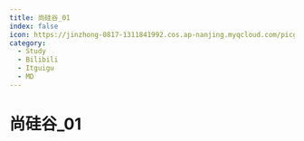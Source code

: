 ```yaml
---
title: 尚硅谷_01
index: false
icon: https://jinzhong-0817-1311841992.cos.ap-nanjing.myqcloud.com/picgo/%E6%8A%80%E5%B7%A7.svg
category:
  - Study
  - Bilibili
  - Itguigu
  - MD
---
```


# 尚硅谷_01
